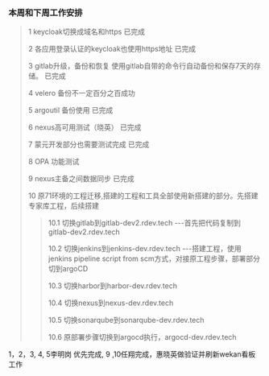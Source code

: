 ### 本周和下周工作安排

> 1 keycloak切换成域名和https        已完成
>
> 2 各应用登录认证的keycloak也使用https地址 已完成
>
> 3 gitlab升级，备份和恢复 使用gitlab自带的命令行自动备份和保存7天的存储。  已完成
>
> 4 velero  备份不一定百分之百成功  
>
> 5 argoutil 备份使用                         已完成
>
> 6 nexus高可用测试（晓英）          已完成
>
> 7 蒙元开发部分也需要测试完成        已完成 
>
> 8 OPA 功能测试                                   
>
> 9 nexus主备之间数据同步                 已完成
>
> 10 原71环境的工程迁移,搭建的工程和工具全部使用新搭建的部分。先搭建专家库工程，后续搭建
>
> > 10.1 切换gitlab到gitlab-dev2.rdev.tech  ---首先把代码复制到gitlab-dev2.rdev.tech
> >
> > 10.2 切换jenkins到jenkins-dev.rdev.tech   ---搭建工程，使用jenkins pipeline script from scm方式，对接原工程步骤，部署部分切到argoCD
> >
> > 10.3 切换harbor到harbor-dev.rdev.tech  
> >
> > 10.4 切换nexus到nexus-dev.rdev.tech
> >
> > 10.5 切换sonarqube到sonarqube-dev.rdev.tech
> >
> > 10.6 原部署步骤切换到argocd执行，argocd-dev.rdev.tech
> >
> > 



1，2，3, 4, 5李明岗 优先完成, 9 ,10任翔完成，惠晓英做验证并刷新wekan看板工作